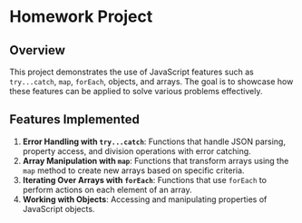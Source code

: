 # Homework Project

## Overview

This project demonstrates the use of JavaScript features such as `try...catch`, `map`, `forEach`, objects, and arrays. The goal is to showcase how these features can be applied to solve various problems effectively.

## Features Implemented

1. **Error Handling with `try...catch`**: Functions that handle JSON parsing, property access, and division operations with error catching.
2. **Array Manipulation with `map`**: Functions that transform arrays using the `map` method to create new arrays based on specific criteria.
3. **Iterating Over Arrays with `forEach`**: Functions that use `forEach` to perform actions on each element of an array.
4. **Working with Objects**: Accessing and manipulating properties of JavaScript objects.

